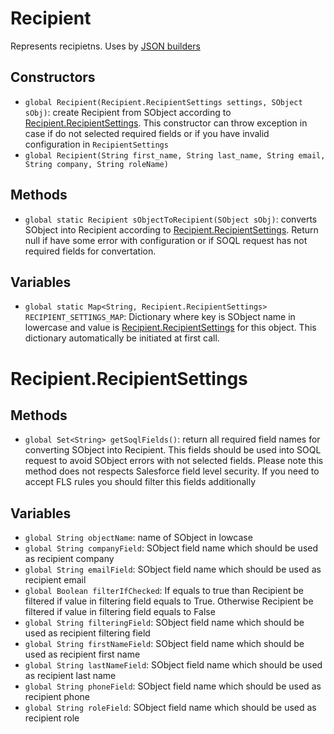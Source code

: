 # Recipient

Represents recipietns. Uses by [JSON builders](JSONBuilder.md)

## Constructors

- `global Recipient(Recipient.RecipientSettings settings, SObject sObj)`: create Recipient from SObject according to [Recipient.RecipientSettings](#recipientrecipientsettings). This constructor can throw exception in case if do not selected required fields or if you have invalid configuration in `RecipientSettings`
- `global Recipient(String first_name, String last_name, String email, String company, String roleName)`

## Methods

- `global static Recipient sObjectToRecipient(SObject sObj)`: converts SObject into Recipient according to [Recipient.RecipientSettings](#recipientrecipientsettings). Return null if have some error with configuration or if SOQL request has not required fields for convertation.

## Variables
- `global static Map<String, Recipient.RecipientSettings> RECIPIENT_SETTINGS_MAP`: Dictionary where key is SObject name in lowercase and value is [Recipient.RecipientSettings](#recipientrecipientsettings) for this object. This dictionary automatically be initiated at first call.

# Recipient.RecipientSettings

## Methods
- `global Set<String> getSoqlFields()`: return all required field names for converting SObject into Recipient. This fields should be used into SOQL request to avoid SObject errors with not selected fields. Please note this method does not respects Salesforce field level security. If you need to accept FLS rules you should filter this fields additionally

## Variables
- `global String objectName`: name of SObject in lowcase
- `global String companyField`: SObject field name which should be used as recipient company
- `global String emailField`: SObject field name which should be used as recipient email
- `global Boolean filterIfChecked`: If equals to true than Recipient be filtered if value in filtering field equals to True. Otherwise Recipient be filtered if value in filtering field equals to False
- `global String filteringField`: SObject field name which should be used as recipient filtering field
- `global String firstNameField`: SObject field name which should be used as recipient first name
- `global String lastNameField`: SObject field name which should be used as recipient last name
- `global String phoneField`: SObject field name which should be used as recipient phone
- `global String roleField`: SObject field name which should be used as recipient role
